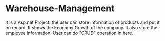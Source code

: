 # Warehouse-Management
It is a Asp.net Project.
the user can store information of products and put it on record.
It shows the Economy Growth of the company.
It also store the employee information.
User can do "CRUD" operation in here.
